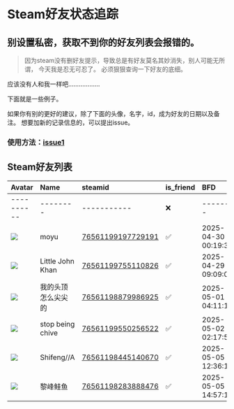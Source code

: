 # Steam好友状态追踪
## 别设置私密，获取不到你的好友列表会报错的。

> 因为steam没有删好友提示，导致总是有好友莫名其妙消失，别人可能无所谓，
> 今天我是忍无可忍了。 必须狠狠查询一下好友的底细。

应该没有人和我一样吧………………

下面就是一些例子。

如果你有别的更好的建议，除了下面的头像，名字，id，成为好友的日期以及备注。 想要加新的记录信息的，可以提出issue。

### 使用方法：[issue1](https://github.com/systemannounce/SteamFriends/issues/1)



## Steam好友列表
| Avatar                                                                            | Name             | steamid                                                                     | is_friend   | BFD                 | removed_time     | Remark     |
|:----------------------------------------------------------------------------------|:-----------------|:----------------------------------------------------------------------------|:------------|:--------------------|:-----------------|:-----------|
| ----------                                                                        | --------         | -----------                                                                 | ❌           | -------             | ---------------- | ---------- |
| ![](https://avatars.steamstatic.com/12d717d08de269221a62901cca7d5bbdc6e02d07.jpg) | moyu             | [76561199197729191](https://steamcommunity.com/profiles/76561199197729191/) | ✅           | 2025-04-30 00:19:31 |                  |            |
| ![](https://avatars.steamstatic.com/f99416e7058b95fc397c4d481da55e4750cd2cf8.jpg) | Little John Khan | [76561199755110826](https://steamcommunity.com/profiles/76561199755110826/) | ✅           | 2025-04-29 09:09:02 |                  |            |
| ![](https://avatars.steamstatic.com/94910f47fc0fa83fc70e018595d922d74866a576.jpg) | 我的头顶怎么尖尖的        | [76561198879986925](https://steamcommunity.com/profiles/76561198879986925/) | ✅           | 2025-05-01 04:11:11 |                  |            |
| ![](https://avatars.steamstatic.com/7baa13c671732fd13a61ec13f2c4741e1e6ce9b4.jpg) | stop being chive | [76561199550256522](https://steamcommunity.com/profiles/76561199550256522/) | ✅           | 2025-05-02 02:17:52 |                  |            |
| ![](https://avatars.steamstatic.com/397201602880ff2677049379688869a0c98bf538.jpg) | Shifeng//A       | [76561198445140670](https://steamcommunity.com/profiles/76561198445140670/) | ✅           | 2025-05-05 12:36:15 |                  |            |
| ![](https://avatars.steamstatic.com/6e9530d3c2e306485c4ac50d8923030ee5b1238a.jpg) | 黎峰鲑鱼             | [76561198283888476](https://steamcommunity.com/profiles/76561198283888476/) | ✅           | 2025-05-05 14:57:16 |                  |            |